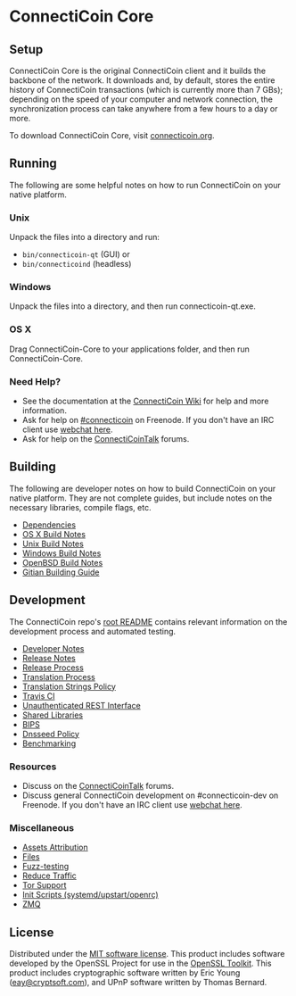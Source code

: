 ConnectiCoin Core
=============

Setup
---------------------
ConnectiCoin Core is the original ConnectiCoin client and it builds the backbone of the network. It downloads and, by default, stores the entire history of ConnectiCoin transactions (which is currently more than 7 GBs); depending on the speed of your computer and network connection, the synchronization process can take anywhere from a few hours to a day or more.

To download ConnectiCoin Core, visit [connecticoin.org](https://connecticoin.org).

Running
---------------------
The following are some helpful notes on how to run ConnectiCoin on your native platform.

### Unix

Unpack the files into a directory and run:

- `bin/connecticoin-qt` (GUI) or
- `bin/connecticoind` (headless)

### Windows

Unpack the files into a directory, and then run connecticoin-qt.exe.

### OS X

Drag ConnectiCoin-Core to your applications folder, and then run ConnectiCoin-Core.

### Need Help?

* See the documentation at the [ConnectiCoin Wiki](https://connecticoin.info/)
for help and more information.
* Ask for help on [#connecticoin](http://webchat.freenode.net?channels=connecticoin) on Freenode. If you don't have an IRC client use [webchat here](http://webchat.freenode.net?channels=connecticoin).
* Ask for help on the [ConnectiCoinTalk](https://connecticointalk.io/) forums.

Building
---------------------
The following are developer notes on how to build ConnectiCoin on your native platform. They are not complete guides, but include notes on the necessary libraries, compile flags, etc.

- [Dependencies](dependencies.md)
- [OS X Build Notes](build-osx.md)
- [Unix Build Notes](build-unix.md)
- [Windows Build Notes](build-windows.md)
- [OpenBSD Build Notes](build-openbsd.md)
- [Gitian Building Guide](gitian-building.md)

Development
---------------------
The ConnectiCoin repo's [root README](/README.md) contains relevant information on the development process and automated testing.

- [Developer Notes](developer-notes.md)
- [Release Notes](release-notes.md)
- [Release Process](release-process.md)
- [Translation Process](translation_process.md)
- [Translation Strings Policy](translation_strings_policy.md)
- [Travis CI](travis-ci.md)
- [Unauthenticated REST Interface](REST-interface.md)
- [Shared Libraries](shared-libraries.md)
- [BIPS](bips.md)
- [Dnsseed Policy](dnsseed-policy.md)
- [Benchmarking](benchmarking.md)

### Resources
* Discuss on the [ConnectiCoinTalk](https://connecticointalk.io/) forums.
* Discuss general ConnectiCoin development on #connecticoin-dev on Freenode. If you don't have an IRC client use [webchat here](http://webchat.freenode.net/?channels=connecticoin-dev).

### Miscellaneous
- [Assets Attribution](assets-attribution.md)
- [Files](files.md)
- [Fuzz-testing](fuzzing.md)
- [Reduce Traffic](reduce-traffic.md)
- [Tor Support](tor.md)
- [Init Scripts (systemd/upstart/openrc)](init.md)
- [ZMQ](zmq.md)

License
---------------------
Distributed under the [MIT software license](/COPYING).
This product includes software developed by the OpenSSL Project for use in the [OpenSSL Toolkit](https://www.openssl.org/). This product includes
cryptographic software written by Eric Young ([eay@cryptsoft.com](mailto:eay@cryptsoft.com)), and UPnP software written by Thomas Bernard.
